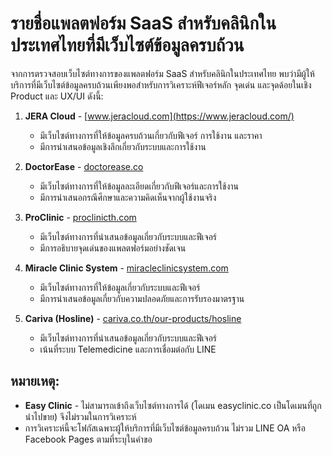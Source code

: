 # รายชื่อแพลตฟอร์ม SaaS สำหรับคลินิกในประเทศไทยที่มีเว็บไซต์ข้อมูลครบถ้วน

จากการตรวจสอบเว็บไซต์ทางการของแพลตฟอร์ม SaaS สำหรับคลินิกในประเทศไทย พบว่ามีผู้ให้บริการที่มีเว็บไซต์ข้อมูลครบถ้วนเพียงพอสำหรับการวิเคราะห์ฟีเจอร์หลัก จุดเด่น และจุดด้อยในเชิง Product และ UX/UI ดังนี้:

1. **JERA Cloud** - [www.jeracloud.com](https://www.jeracloud.com/)
   - มีเว็บไซต์ทางการที่ให้ข้อมูลครบถ้วนเกี่ยวกับฟีเจอร์ การใช้งาน และราคา
   - มีการนำเสนอข้อมูลเชิงลึกเกี่ยวกับระบบและการใช้งาน

2. **DoctorEase** - [doctorease.co](https://doctorease.co/)
   - มีเว็บไซต์ทางการที่ให้ข้อมูลละเอียดเกี่ยวกับฟีเจอร์และการใช้งาน
   - มีการนำเสนอกรณีศึกษาและความคิดเห็นจากผู้ใช้งานจริง

3. **ProClinic** - [proclinicth.com](https://proclinicth.com/)
   - มีเว็บไซต์ทางการที่นำเสนอข้อมูลเกี่ยวกับระบบและฟีเจอร์
   - มีการอธิบายจุดเด่นของแพลตฟอร์มอย่างชัดเจน

4. **Miracle Clinic System** - [miracleclinicsystem.com](https://miracleclinicsystem.com/)
   - มีเว็บไซต์ทางการที่ให้ข้อมูลเกี่ยวกับระบบและฟีเจอร์
   - มีการนำเสนอข้อมูลเกี่ยวกับความปลอดภัยและการรับรองมาตรฐาน

5. **Cariva (Hosline)** - [cariva.co.th/our-products/hosline](https://www.cariva.co.th/en/our-products/hosline)
   - มีเว็บไซต์ทางการที่นำเสนอข้อมูลเกี่ยวกับระบบและฟีเจอร์
   - เน้นที่ระบบ Telemedicine และการเชื่อมต่อกับ LINE

## หมายเหตุ:

- **Easy Clinic** - ไม่สามารถเข้าถึงเว็บไซต์ทางการได้ (โดเมน easyclinic.co เป็นโดเมนที่ถูกนำไปขาย) จึงไม่รวมในการวิเคราะห์
- การวิเคราะห์นี้จะโฟกัสเฉพาะผู้ให้บริการที่มีเว็บไซต์ข้อมูลครบถ้วน ไม่รวม LINE OA หรือ Facebook Pages ตามที่ระบุในคำขอ
